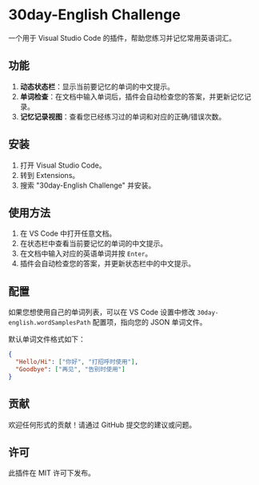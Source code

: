 # 30day-English Challenge

一个用于 Visual Studio Code 的插件，帮助您练习并记忆常用英语词汇。

## 功能

1. **动态状态栏**：显示当前要记忆的单词的中文提示。
2. **单词检查**：在文档中输入单词后，插件会自动检查您的答案，并更新记忆记录。
3. **记忆记录视图**：查看您已经练习过的单词和对应的正确/错误次数。

## 安装

1. 打开 Visual Studio Code。
2. 转到 Extensions。
3. 搜索 "30day-English Challenge" 并安装。

## 使用方法

1. 在 VS Code 中打开任意文档。
2. 在状态栏中查看当前要记忆的单词的中文提示。
3. 在文档中输入对应的英语单词并按 `Enter`。
4. 插件会自动检查您的答案，并更新状态栏中的中文提示。

## 配置

如果您想使用自己的单词列表，可以在 VS Code 设置中修改 `30day-english.wordSamplesPath` 配置项，指向您的 JSON 单词文件。

默认单词文件格式如下：

```json
{
  "Hello/Hi": ["你好", "打招呼时使用"],
  "Goodbye": ["再见", "告别时使用"]
}
```

## 贡献

欢迎任何形式的贡献！请通过 GitHub 提交您的建议或问题。

## 许可

此插件在 MIT 许可下发布。
